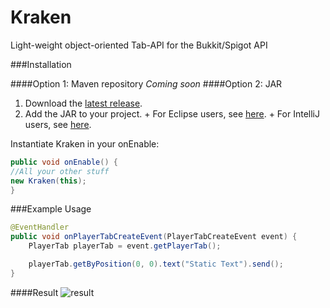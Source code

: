 # Kraken
Light-weight object-oriented Tab-API for the Bukkit/Spigot API

###Installation

####Option 1: Maven repository 
    *Coming soon*
####Option 2: JAR
  1. Download the [latest release](https://github.com/Alexandeh/Kraken/releases).
  2. Add the JAR to your project.
    + For Eclipse users, see [here](http://stackoverflow.com/questions/11033603/how-to-create-a-jar-with-external-libraries-included-in-eclipse).
    + For IntelliJ users, see [here](http://stackoverflow.com/questions/1051640/correct-way-to-add-external-jars-lib-jar-to-an-intellij-idea-project).

Instantiate Kraken in your onEnable:

  ```java
public void onEnable() {
  //All your other stuff
  new Kraken(this);
}
  
  ```
  
###Example Usage
``` java
@EventHandler
public void onPlayerTabCreateEvent(PlayerTabCreateEvent event) {
    PlayerTab playerTab = event.getPlayerTab();

    playerTab.getByPosition(0, 0).text("Static Text").send();
}
```

####Result
![result](https://i.gyazo.com/3ca29baf4bce8d9402885a954b7dbcd6.png)
